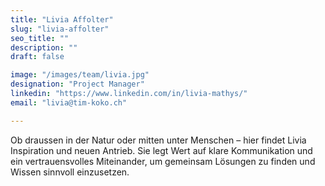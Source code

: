 ```yaml
---
title: "Livia Affolter"
slug: "livia-affolter"
seo_title: ""
description: ""
draft: false

image: "/images/team/livia.jpg"
designation: "Project Manager"
linkedin: "https://www.linkedin.com/in/livia-mathys/"
email: "livia@tim-koko.ch"

---
```


Ob draussen in der Natur oder mitten unter Menschen – hier findet Livia Inspiration und neuen Antrieb. Sie legt Wert auf klare Kommunikation und ein vertrauensvolles Miteinander, um gemeinsam Lösungen zu finden und Wissen sinnvoll einzusetzen.
